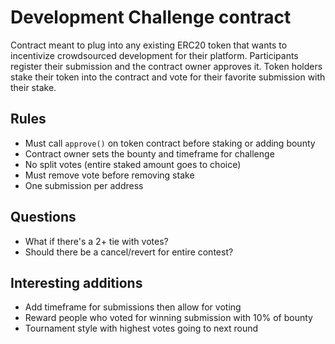 # Development Challenge contract

Contract meant to plug into any existing ERC20 token that wants to incentivize crowdsourced development for their platform. Participants register their submission and the contract owner approves it. Token holders stake their token into the contract and vote for their favorite submission with their stake.

## Rules

- Must call `approve()` on token contract before staking or adding bounty
- Contract owner sets the bounty and timeframe for challenge
- No split votes (entire staked amount goes to choice)
- Must remove vote before removing stake
- One submission per address

## Questions

- What if there's a 2+ tie with votes?
- Should there be a cancel/revert for entire contest?

## Interesting additions

- Add timeframe for submissions then allow for voting
- Reward people who voted for winning submission with 10% of bounty
- Tournament style with highest votes going to next round
